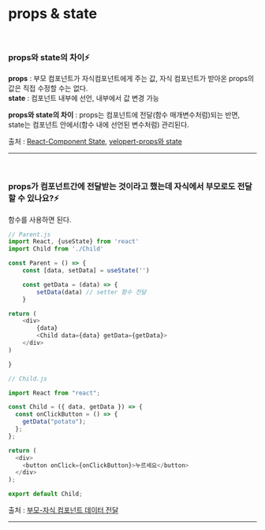 # props & state

<br/>

### props와 state의 차이⚡️

**props** : 부모 컴포넌트가 자식컴포넌트에게 주는 값, 자식 컴포넌트가 받아온 props의 값은 직접 수정할 수는 없다.  
**state** : 컴포넌트 내부에 선언, 내부에서 값 변경 가능

**props와 state의 차이** : props는 컴포넌트에 전달(함수 매개변수처럼)되는 반면, state는 컴포넌트 안에서(함수 내에 선언된 변수처럼) 관리된다.

출처 : [React-Component State](https://ko.reactjs.org/docs/faq-state.html), [velopert-props와 state](https://velopert.com/3629)

---

<br/>

### props가 컴포넌트간에 전달받는 것이라고 했는데 자식에서 부모로도 전달할 수 있나요?⚡️

함수를 사용하면 된다.

```js
// Parent.js
import React, {useState} from 'react'
import Child from './Child'

const Parent = () => {
    const [data, setData] = useState('')

    const getData = (data) => {
        setData(data) // setter 함수 전달
    }

return (
    <div>
        {data}
        <Child data={data} getData={getData}>
    </div>
)

}

```

```js
// Child.js

import React from "react";

const Child = ({ data, getData }) => {
  const onClickButton = () => {
    getData("potato");
  };
};

return (
  <div>
    <button onClick={onClickButton}>누르세요</button>
  </div>
);

export default Child;
```

출처 : [부모-자식 컴포넌트 데이터 전달](https://technicolour.tistory.com/56)

---

<br/>
